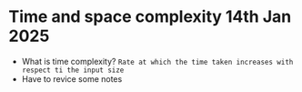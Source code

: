 # Time and space complexity 14th Jan 2025
- What is time complexity?
`Rate at which the time taken increases with respect ti the input size`
- Have to revice some notes
